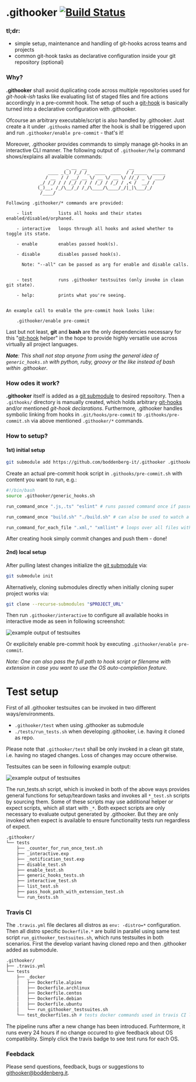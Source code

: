 # .githooker [![Build Status](https://travis-ci.com/boddenberg-it/.githooker.svg?branch=master)](https://travis-ci.com/boddenberg-it/.githooker)

### tl;dr: 

- simple setup, maintenance and handling of git-hooks across teams and projects
- common git-hook tasks as declarative configuration inside your git repository (optional)

### Why?

**.githooker** shall avoid duplicating code across multiple repositories used for _git-hook-ish_ tasks like evaluating list of staged files and fire actions accordingly in a pre-commit hook. The setup of such a [git-hook](https://git-scm.com/docs/githooks) is basically turned into a declarative configuration with .githooker.

Ofcourse an arbitrary executable/script is also handled by .githooker. Just create a it under `.githooks` named after the hook is shall be triggered upon and run `.githooker/enable pre-commit` - that's it!

Moreover, .githooker provides commands to simply manage git-hooks in an interactive CLI manner. The following output of `.githooker/help` command shows/explains all avalaible commands:

```
                       _ __  __                __
                ____ _(_) /_/ /_  ____  ____  / /_____  _____
               / __  / / __/ __ \/ __ \/ __ \/ //_/ _ \/ ___/
             _/ /_/ / / /_/ / / / /_/ / /_/ / ,< /  __/ /
            (_)__, /_/\__/_/ /_/\____/\____/_/|_|\___/_/
             /____/

Following .githooker/* commands are provided:

    - list          lists all hooks and their states enabled/disabled/orphaned.

    - interactive   loops through all hooks and asked whether to toggle its state.

    - enable        enables passed hook(s).

    - disable       disables passed hook(s).

      Note: "--all" can be passed as arg for enable and disable calls.


    - test          runs .githooker testsuites (only invoke in clean git state).

    - help:         prints what you're seeing.


An example call to enable the pre-commit hook looks like:

    .githooker/enable pre-commit

```

Last but not least, **git** and **bash** are the only dependencies necessary for this "[git-hook](https://git-scm.com/docs/githooks) helper" in the hope to provide highly versatile use across virtually all project languages.

_***Note***: This shall not stop anyone from using the general idea of `generic_hooks.sh` with python, ruby, groovy or the like instead of bash within .githooker_.


### How odes it work?

**.githooker** itself is added as a [git submodule](https://git-scm.com/docs/git-submodule) to desired repsoitory. Then a `.githooks/` directory is manually created, which holds arbitrary [git-hooks](https://git-scm.com/docs/githooks) and/or mentioned _git-hook declarations_. Furthermore, .githooker handles symbolic linking from hooks in `.git/hooks/pre-commit` to `.githooks/pre-commit.sh` via above mentioned `.githooker/*` commands.

### How to setup?

#### 1st) initial setup 

```bash
git submodule add https://github.com/boddenberg-it/.githooker .githooker
```

Create an actual pre-commit hook script in `.githooks/pre-commit.sh` with content you want to run, e.g.:

```bash
#!/bin/bash
source .githooker/generic_hooks.sh

run_command_once ".js,.ts" "eslint" # runs passed command once if passed expression matches

run_command_once "build.sh" "./build.sh" # can also be used to watch a specific file

run_command_for_each_file ".xml," "xmllint" # loops over all files with extension

```

After creating hook simply commit changes and push them - done!

#### 2nd) local setup

After pulling latest changes initialize the [git submodule](https://git-scm.com/docs/git-submodule) via:

```bash
git submodule init
```

Alternatively, cloning submodules directly when initially cloning super project works via:

```bash
git clone --recurse-submodules "$PROJECT_URL"
```

Then run `.githooker/interactive` to configure all available hooks in interactive mode as seen in following screenshot:

![example output of testsuites](https://boddenberg.it/github_pics/githooker/interactive_log.png)

Or explicitely enable pre-commit hook by executing `.githooker/enable pre-commit`.

_Note: One can also pass the full path to hook script or filename with extension in case you want to use the OS auto-completion feature._


# Test setup

First of all .githooker testsuites can be invoked in two different ways/environments.

- `.githooker/test` when using .githooker as submodule
- `./tests/run_tests.sh` when developing .githooker, i.e. having it cloned as repo.

Please note that `.githooker/test` shall be only invoked in a clean git state, i.e. having no staged changes. Loss of changes may occure otherwise.

Testsuites can be seen in following example output:

![example output of testsuites](https://boddenberg.it/github_pics/githooker/testsuites_log.png)

The run_tests.sh script, which is invoked in both of the above ways provides general functions for setup/teardown tasks and invokes all `*_test.sh` scripts by sourcing them. Some of these scripts may use additional helper or expect scripts, which all start with `_*`. Both expect scripts are only necessary to evaluate output generated by .githooker. But they are only invoked when expect is available to ensure functionality tests run regardless of expect.

```bash
.githooker/
└── tests
    ├── _counter_for_run_once_test.sh
    ├── _interactive.exp
    ├── _notification_test.exp
    ├── disable_test.sh
    ├── enable_test.sh
    ├── generic_hooks_tests.sh
    ├── interactive_test.sh
    ├── list_test.sh
    ├── pass_hook_path_with_extension_test.sh
    └── run_tests.sh
```

### Travis CI

The `.travis.yml` file declares all distros as `env: -distro=*` configuration. Then all distro specific `Dockerfile.*` are build in parallel using same test script `run_githooker_testsuites.sh`, which runs testsuites in both scenarios. First the develop variant having cloned repo and then .githooker added as submodule.

```bash
.githooker/
├── .travis.yml
└── tests
    ├── _docker
    │   ├── Dockerfile.alpine
    │   ├── Dockerfile.archlinux
    │   ├── Dockerfile.centos
    │   ├── Dockerfile.debian
    │   ├── Dockerfile.ubuntu
    │   └── run_githooker_testsuites.sh
    └── test_dockerfiles.sh # tests docker commands used in travis CI locally - sequentially though.
```

The pipeline runs after a new change has been introduced. Furhtermore, it runs every 24 hours if no change occured to give feedback about OS compatibility. Simply click the travis badge to see test runs for each OS.

### Feebdack

Please send questions, feedback, bugs or suggestions to [githooker@boddenberg.it](mailto:githooker@boddenberg.it?subject=[.githooker]).
